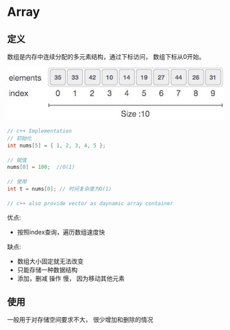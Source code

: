 # Array
## 定义
数组是内存中连续分配的多元素结构，通过下标访问， 数组下标从0开始。

<img src="../assets/array.png" width="600" />

```c++
// c++ Implementation
// 初始化
int nums[5] = { 1, 2, 3, 4, 5 }; 

// 赋值
nums[0] = 100;  //O(1)

// 使用
int t = nums[0]; // 时间复杂度为O(1)

// c++ also provide vector as daynamic array container
```

优点:
- 按照index查询，遍历数组速度快

缺点:
- 数组大小固定就无法改变
- 只能存储一种数据结构
- 添加，删减 操作 慢， 因为移动其他元素

## 使用 
一般用于对存储空间要求不大， 很少增加和删除的情况